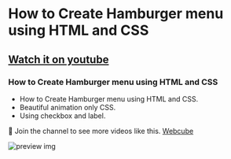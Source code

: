 # How to Create Hamburger menu using HTML and CSS

## [Watch it on youtube](https://www.youtube.com/channel/UCkieRH51nDsoBo0MP-isXDw)

### How to Create Hamburger menu using HTML and CSS

- How to Create Hamburger menu using HTML and CSS.
- Beautiful animation only CSS.
- Using checkbox and label.

💚 Join the channel to see more videos like this. [Webcube](https://www.youtube.com/channel/UCkieRH51nDsoBo0MP-isXDw)

![preview img](/animation-hamburger-menu.jpg)
